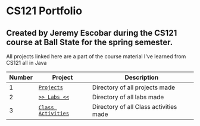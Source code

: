 <h1>
  CS121 Portfolio
</h1>
<h2>
  Created by Jeremy Escobar during the CS121 course at Ball State for the spring semester.
</h2>
<p1>
  All projects linked here are a part of the course material I've learned from CS121 all in Java
</p1>

| Number | Project          | Description                            |
|--------|------------------|----------------------------------------|
|    1   |     [`Projects`](https://github.com/Chharnish/CS121Portfolio/tree/Projects)                   |     Directory of all projects made     |
|    2   |       [`>> Labs <<`](https://github.com/Chharnish/CS121Portfolio/tree/Labs)                   |       Directory of all labs made       |
|    3   | [`Class Activities`](https://github.com/Chharnish/CS121Portfolio/tree/Class-Activities)       | Directory of all Class activities made |
